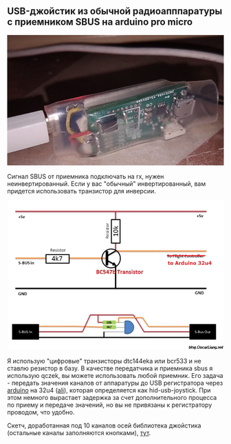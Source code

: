 ## USB-джойстик из обычной радиоапппаратуры с приемником SBUS на arduino pro micro

![photo_2023-03-30_04-58-32.jpg](photo_2023-03-30_04-58-32.jpg)

Сигнал SBUS от приемника подключать на rx, нужен неинвертированный. Если у вас "обычный" инвертированный, вам придется использовать транзистор для инверсии.

![sbus-inverter-diagram-schematics.jpg](sbus-inverter-diagram-schematics.jpg)

Я использую "цифровые" транзисторы dtc144eka или bcr533 и не ставлю резистор в базу. В качестве передатчика и приемника sbus я использую qczek, вы можете использовать любой приемник.
Его задача - передать значения каналов от аппаратуры до USB регистратора через [arduino](https://docs.arduino.cc/hardware/micro) на 32u4 ([ali](https://aliexpress.ru/item/1005003622414316.html)), которая определяется как hid-usb-joystick. При этом немного вырастает задержка за счет дополнительного
процесса по приему и передаче значений, но вы не привязаны к регистратору проводом, что удобно.

Скетч, доработанная под 10 каналов осей библиотека джойстика (остальные каналы заполняются кнопками), [тут](https://github.com/OpenIPC/sandbox-fpv/tree/master/sbus-to-usb-joystick).
